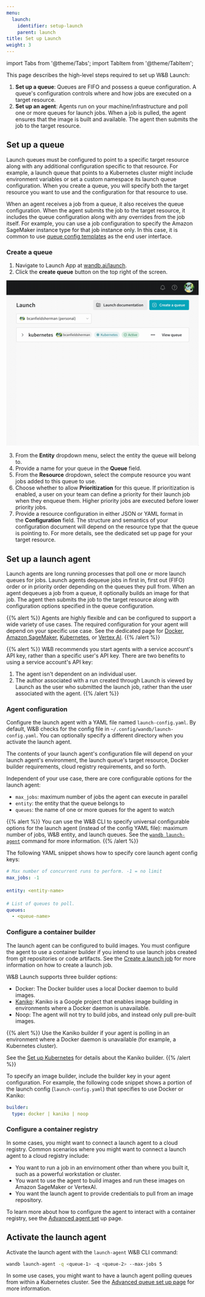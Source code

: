 ```yaml
---
menu:
  launch:
    identifier: setup-launch
    parent: launch
title: Set up Launch
weight: 3
---
```


import Tabs from '@theme/Tabs';
import TabItem from '@theme/TabItem';

This page describes the high-level steps required to set up W&B Launch:

1. **Set up a queue**: Queues are FIFO and possess a queue configuration. A queue's configuration controls where and how jobs are executed on a target resource.
2. **Set up an agent**: Agents run on your machine/infrastructure and poll one or more queues for launch jobs. When a job is pulled, the agent ensures that the image is built and available. The agent then submits the job to the target resource.


## Set up a queue
Launch queues must be configured to point to a specific target resource along with any additional configuration specific to that resource. For example, a launch queue that points to a Kubernetes cluster might include environment variables or set a custom namespace its launch queue configuration. When you create a queue, you will specify both the target resource you want to use and the configuration for that resource to use.

When an agent receives a job from a queue, it also receives the queue configuration. When the agent submits the job to the target resource, it includes the queue configuration along with any overrides from the job itself. For example, you can use a job configuration to specify the Amazon SageMaker instance type for that job instance only. In this case, it is common to use [queue config templates](./setup-queue-advanced.md#configure-queue-template) as the end user interface. 

### Create a queue
1. Navigate to Launch App at [wandb.ai/launch](https://wandb.ai/launch). 
2. Click the **create queue** button on the top right of the screen. 

![](/images/launch/create-queue.gif)

3. From the **Entity** dropdown menu, select the entity the queue will belong to. 
4. Provide a name for your queue in the **Queue** field. 
5. From the **Resource** dropdown, select the compute resource you want jobs added to this queue to use.
6. Choose whether to allow **Prioritization** for this queue.  If prioritization is enabled, a user on your team can define a priority for their launch job when they enqueue them.  Higher priority jobs are executed before lower priority jobs.
7. Provide a resource configuration in either JSON or YAML format in the **Configuration** field. The structure and semantics of your configuration document will depend on the resource type that the queue is pointing to. For more details, see the dedicated set up page for your target resource.




## Set up a launch agent
Launch agents are long running processes that poll one or more launch queues for jobs. Launch agents dequeue jobs in first in, first out (FIFO) order or in priority order depending on the queues they pull from.  When an agent dequeues a job from a queue, it optionally builds an image for that job. The agent then submits the job to the target resource along with configuration options specified in the queue configuration.

<!-- Future: Insert image -->

{{% alert %}}
Agents are highly flexible and can be configured to support a wide variety of use cases. The required configuration for your agent will depend on your specific use case. See the dedicated page for [Docker](./setup-launch-docker.md), [Amazon SageMaker](./setup-launch-sagemaker.md), [Kubernetes](./setup-launch-kubernetes.md), or [Vertex AI](./setup-vertex.md).
{{% /alert %}}

{{% alert %}}
W&B recommends you start agents with a service account's API key, rather than a specific user's API key. There are two benefits to using a service account's API key:
1. The agent isn't dependent on an individual user.
2. The author associated with a run created through Launch is viewed by Launch as the user who submitted the launch job, rather than the user associated with the agent.
{{% /alert %}}

### Agent configuration
Configure the launch agent with a YAML file named `launch-config.yaml`. By default, W&B checks for the config file in `~/.config/wandb/launch-config.yaml`. You can optionally specify a different directory when you activate the launch agent.

The contents of your launch agent's configuration file will depend on your launch agent's environment, the launch queue's target resource, Docker builder requirements, cloud registry requirements, and so forth. 

Independent of your use case, there are core configurable options for the launch agent:
* `max_jobs`: maximum number of jobs the agent can execute in parallel 
* `entity`: the entity that the queue belongs to
* `queues`: the name of one or more queues for the agent to watch

{{% alert %}}
You can use the W&B CLI to specify universal configurable options for the launch agent (instead of the config YAML file): maximum number of jobs, W&B entity, and launch queues. See the [`wandb launch-agent`](../../ref/cli/wandb-launch-agent.md) command for more information.
{{% /alert %}}


The following YAML snippet shows how to specify core launch agent config keys:

```yaml title="launch-config.yaml"
# Max number of concurrent runs to perform. -1 = no limit
max_jobs: -1

entity: <entity-name>

# List of queues to poll.
queues:
  - <queue-name>
```


### Configure a container builder
The launch agent can be configured to build images. You must configure the agent to use a container builder if you intend to use launch jobs created from git repositories or code artifacts. See the [Create a launch job](./create-launch-job.md) for more information on how to create a launch job. 

W&B Launch supports three builder options:

* Docker: The Docker builder uses a local Docker daemon to build images.
* [Kaniko](https://github.com/GoogleContainerTools/kaniko):  Kaniko is a Google project that enables image building in environments where a Docker daemon is unavailable. 
* Noop: The agent will not try to build jobs, and instead only pull pre-built images.

{{% alert %}}
Use the Kaniko builder if your agent is polling in an environment where a Docker daemon is unavailable (for example, a Kubernetes cluster).

See the [Set up Kubernetes](./setup-launch-kubernetes.md) for details about the Kaniko builder.
{{% /alert %}}

To specify an image builder, include the builder key in your agent configuration. For example, the following code snippet shows a portion of the launch config (`launch-config.yaml`) that specifies to use Docker or Kaniko:

```yaml title="launch-config.yaml"
builder:
  type: docker | kaniko | noop
```

### Configure a container registry
In some cases, you might want to connect a launch agent to a cloud registry. Common scenarios where you might want to connect a launch agent to a cloud registry include:

* You want to run a job in an envirnoment other than where you built it, such as a powerful workstation or cluster.
* You want to use the agent to build images and run these images on Amazon SageMaker or VertexAI.
* You want the launch agent to provide credentials to pull from an image repository.

To learn more about how to configure the agent to interact with a container registry, see the [Advanced agent set](./setup-agent-advanced.md) up page.

## Activate the launch agent
Activate the launch agent with the `launch-agent` W&B CLI command:

```bash
wandb launch-agent -q <queue-1> -q <queue-2> --max-jobs 5
```

In some use cases, you might want to have a launch agent polling queues from within a Kubernetes cluster. See the [Advanced queue set up page](./setup-queue-advanced.md) for more information.